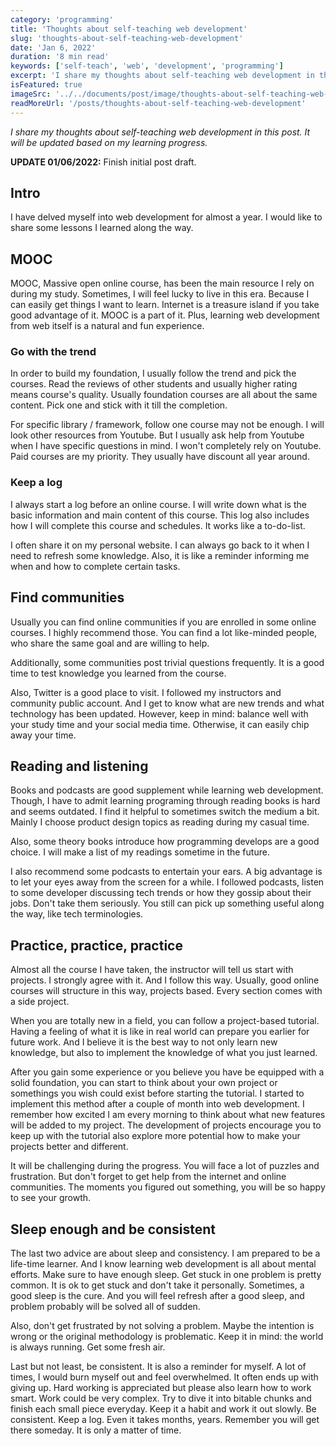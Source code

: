 ```yaml
---
category: 'programming'
title: 'Thoughts about self-teaching web development'
slug: 'thoughts-about-self-teaching-web-development'
date: 'Jan 6, 2022'
duration: '8 min read'
keywords: ['self-teach', 'web', 'development', 'programming']
excerpt: 'I share my thoughts about self-teaching web development in this post. It will be updated based on my learning progress.'
isFeatured: true
imageSrc: '../../documents/post/image/thoughts-about-self-teaching-web-development/cover.webp'
readMoreUrl: '/posts/thoughts-about-self-teaching-web-development'
---
```


_I share my thoughts about self-teaching web development in this post. It will be updated based on my learning progress._

**UPDATE 01/06/2022:** Finish initial post draft.

## Intro

I have delved myself into web development for almost a year. I would like to share some lessons I learned along the way.

## MOOC

MOOC, Massive open online course, has been the main resource I rely on during my study. Sometimes, I will feel lucky to live in this era. Because I can easily get things I want to learn. Internet is a treasure island if you take good advantage of it. MOOC is a part of it. Plus, learning web development from web itself is a natural and fun experience.

### Go with the trend

In order to build my foundation, I usually follow the trend and pick the courses. Read the reviews of other students and usually higher rating means course's quality. Usually foundation courses are all about the same content. Pick one and stick with it till the completion.

For specific library / framework, follow one course may not be enough. I will look other resources from Youtube. But I usually ask help from Youtube when I have specific questions in mind. I won't completely rely on Youtube. Paid courses are my priority. They usually have discount all year around.

### Keep a log

I always start a log before an online course. I will write down what is the basic information and main content of this course. This log also includes how I will complete this course and schedules. It works like a to-do-list.

I often share it on my personal website. I can always go back to it when I need to refresh some knowledge. Also, it is like a reminder informing me when and how to complete certain tasks.

## Find communities

Usually you can find online communities if you are enrolled in some online courses. I highly recommend those. You can find a lot like-minded people, who share the same goal and are willing to help.

Additionally, some communities post trivial questions frequently. It is a good time to test knowledge you learned from the course.

Also, Twitter is a good place to visit. I followed my instructors and community public account. And I get to know what are new trends and what technology has been updated. However, keep in mind: balance well with your study time and your social media time. Otherwise, it can easily chip away your time.

## Reading and listening

Books and podcasts are good supplement while learning web development. Though, I have to admit learning programing through reading books is hard and seems outdated. I find it helpful to sometimes switch the medium a bit. Mainly I choose product design topics as reading during my casual time.

Also, some theory books introduce how programming develops are a good choice. I will make a list of my readings sometime in the future.

I also recommend some podcasts to entertain your ears. A big advantage is to let your eyes away from the screen for a while. I followed podcasts, listen to some developer discussing tech trends or how they gossip about their jobs. Don't take them seriously. You still can pick up something useful along the way, like tech terminologies.

## Practice, practice, practice

Almost all the course I have taken, the instructor will tell us start with projects. I strongly agree with it. And I follow this way. Usually, good online courses will structure in this way, projects based. Every section comes with a side project.

When you are totally new in a field, you can follow a project-based tutorial. Having a feeling of what it is like in real world can prepare you earlier for future work. And I believe it is the best way to not only learn new knowledge, but also to implement the knowledge of what you just learned.

After you gain some experience or you believe you have be equipped with a solid foundation, you can start to think about your own project or somethings you wish could exist before starting the tutorial. I started to implement this method after a couple of month into web development. I remember how excited I am every morning to think about what new features will be added to my project. The development of projects encourage you to keep up with the tutorial also explore more potential how to make your projects better and different.

It will be challenging during the progress. You will face a lot of puzzles and frustration. But don't forget to get help from the internet and online communities. The moments you figured out something, you will be so happy to see your growth.

## Sleep enough and be consistent

The last two advice are about sleep and consistency. I am prepared to be a life-time learner. And I know learning web development is all about mental efforts. Make sure to have enough sleep. Get stuck in one problem is pretty common. It is ok to get stuck and don't take it personally. Sometimes, a good sleep is the cure. And you will feel refresh after a good sleep, and problem probably will be solved all of sudden.

Also, don't get frustrated by not solving a problem. Maybe the intention is wrong or the original methodology is problematic. Keep it in mind: the world is always running. Get some fresh air.

Last but not least, be consistent. It is also a reminder for myself. A lot of times, I would burn myself out and feel overwhelmed. It often ends up with giving up. Hard working is appreciated but please also learn how to work smart. Work could be very complex. Try to dive it into bitable chunks and finish each small piece everyday. Keep it a habit and work it out slowly. Be consistent. Keep a log. Even it takes months, years. Remember you will get there someday. It is only a matter of time.

